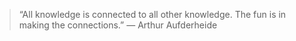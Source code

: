 > “All knowledge is connected to all other knowledge. The fun is in making the connections.” — Arthur Aufderheide

